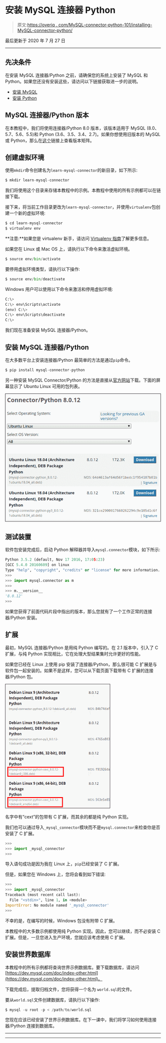 # 安装 MySQL 连接器 Python

> 原文:[https://overiq . com/MySQL-connector-python-101/installing-MySQL-connector-python/](https://overiq.com/mysql-connector-python-101/installing-mysql-connector-python/)

最后更新于 2020 年 7 月 27 日

* * *

## 先决条件

在安装 MySQL 连接器/Python 之前，请确保您的系统上安装了 MySQL 和 Python。如果您还没有安装这些，请访问以下链接获取进一步的说明。

*   [安装 MySQL](/installing-mysql-windows-linux-and-mac/)
*   [安装 Python](/python-101/installing-python/)

## MySQL 连接器/Python 版本

在本教程中，我们将使用连接器/Python 8.0 版本，该版本适用于 MySQL (8.0、5.7、5.6、5.5)和 Python (3.6、3.5、3.4、2.7)。如果你想使用旧版本的 MySQL 或 Python，那么在[这个](https://dev.mysql.com/doc/connector-python/en/connector-python-versions.html)链接上查看版本矩阵。

## 创建虚拟环境

使用`mkdir`命令创建名为`learn-mysql-connector`的新目录，如下所示:

```py
$ mkdir learn-mysql-connector

```

我们将使用这个目录来存储本教程中的示例。本教程中使用的所有示例都可以在链接下载。

接下来，将当前工作目录更改为`learn-mysql-connector`，并使用`virtualenv`包创建一个新的虚拟环境:

```py
$ cd learn-mysql-connector
$ virtualenv env

```

**注意:**如果您是 virtualenv 新手，请访问 [Virtualenv 指南](https://thepythonguru.com/python-virtualenv-guide/)了解更多信息。

如果您在 Linux 或 Mac OS 上，请执行以下命令来激活虚拟环境。

```py
$ source env/bin/activate

```

要停用虚拟环境类型，请执行以下操作:

```py
$ source env/bin/deactivate

```

Windows 用户可以使用以下命令来激活和停用虚拟环境:

```py
C:\>
C:\> env\Scripts\activate
(env) C:\>
C:\> env\Scripts\deactivate
C:\>

```

我们现在准备安装 MySQL 连接器/Python。

## 安装 MySQL 连接器/Python

在大多数平台上安装连接器/Python 最简单的方法是通过`pip`命令。

```py
$ pip install mysql-connector-python
```

另一种安装 MySQL Connector/Python 的方法是直接从[官方网站](https://dev.mysql.com/downloads/connector/python/)下载。下面的屏幕显示了 Ubuntu Linux 可用的包列表。

![](img/65f2c1da940826ab63b2237e60f4ed69.png)

## 测试装置

软件包安装完成后，启动 Python 解释器并导入`mysql.connector`模块，如下所示:

```py
Python 3.5.2 (default, Nov 17 2016, 17:05:23) 
[GCC 5.4.0 20160609] on linux
Type "help", "copyright", "credits" or "license" for more information.
>>> 
>>> import mysql.connector as m
>>> 
>>> m.__version__
'8.0.12'
>>>

```

如果您获得了前面代码片段中指出的版本，那么您就有了一个工作正常的连接器/Python 安装。

## 扩展

最初，MySQL 连接器/Python 是用纯 Python 编写的。在 2.1 版本中，引入了 C 扩展，与纯 Python 实现相比，它在处理大型结果集时允许更好的性能。

如果您已经在 Linux 上使用 pip 安装了连接器/Python，那么很可能 C 扩展是与软件包一起安装的。如果不是这样，您可以从下载页面下载带有 C 扩展的连接器/Python 包。

![](img/e62e4441a5c9a50720ab2e6b9fdde2cf.png)

名字中有“cext”的包带有 C 扩展，而其余的都是纯 Python 实现。

我们也可以通过导入`_mysql_connector`模块而不是`mysql.connector`来检查你是否安装了 C 扩展。

```py
>>> 
>>> import _mysql_connector
>>>

```

导入语句成功是因为我在 Linux 上，`pip`已经安装了 C 扩展。

但是，如果您在 Windows 上，您将会看到如下错误:

```py
>>>
>>> import _mysql_connector
Traceback (most recent call last):
  File "<stdin>", line 1, in <module>
ImportError: No module named '_mysql_connector'
>>>

```

不幸的是，在编写的时候，Windows 包没有附带 C 扩展。

本教程中的大多数示例都使用纯 Python 实现。因此，您可以继续，而不必安装 C 扩展。但是，一旦您进入生产环境，您就应该考虑使用 C 扩展。

## 安装世界数据库

本教程中的所有示例都将查询世界示例数据库。要下载数据库，请访问[https://dev.mysql.com/doc/index-other.html](https://dev.mysql.com/doc/index-other.html)。

下载完成后，提取归档文件，您将获得一个名为
`world.sql`的文件。

要从`world.sql`文件创建数据库，请执行以下操作:

```py
$ mysql -u root -p < /path/to/world.sql

```

您现在应该已经安装了世界示例数据库。在下一课中，我们将学习如何使用连接器/Python 连接到数据库。

* * *

* * *
